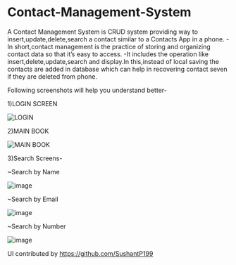 # Contact-Management-System
A Contact Management System is CRUD system providing way to insert,update,delete,search a contact similar to a Contacts App in a phone.
  -In short,contact management is the practice of storing and organizing contact data so that it’s easy to access.
  -It includes the operation like insert,delete,update,search and display.In this,instead of local saving the contacts are added in database which can help in recovering            contact seven if they are deleted from phone.
  
 Following screenshots will help you understand better-
 
 1)LOGIN SCREEN
 
 ![LOGIN](https://user-images.githubusercontent.com/55348832/89713790-a8a74b00-d9b7-11ea-81ce-edd654a32a30.png)

2)MAIN BOOK

![MAIN BOOK](https://user-images.githubusercontent.com/55348832/89714246-ed80b100-d9ba-11ea-98b2-546499e05107.png)

3)Search Screens-

  ~Search by Name 
  
   ![image](https://user-images.githubusercontent.com/55348832/89714358-8fa09900-d9bb-11ea-872c-4fd9d27792b2.png)
    
  ~Search by Email
  
   ![image](https://user-images.githubusercontent.com/55348832/89714372-a2b36900-d9bb-11ea-8b48-27fc90d94a8c.png)

  ~Search by Number
  
   ![image](https://user-images.githubusercontent.com/55348832/89714388-d42c3480-d9bb-11ea-8c70-fd6ceab69fd2.png)

UI contributed by https://github.com/SushantP199
